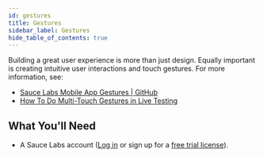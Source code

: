 ```yaml
---
id: gestures
title: Gestures
sidebar_label: Gestures
hide_table_of_contents: true
---
```


Building a great user experience is more than just design. Equally important is creating intuitive user interactions and touch gestures. For more information, see:

- [Sauce Labs Mobile App Gestures | GitHub](https://github.com/saucelabs/sample-app-mobile/#gestures)
- [How To Do Multi-Touch Gestures in Live Testing](https://saucelabs.com/blog/how-to-do-multi-touch-gestures-in-live-testing)

## What You'll Need

- A Sauce Labs account ([Log in](https://accounts.saucelabs.com/am/XUI/#login/) or sign up for a [free trial license](https://saucelabs.com/sign-up)).
